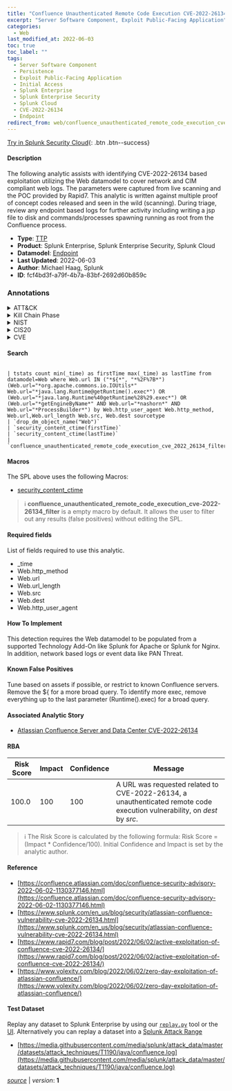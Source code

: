```yaml
---
title: "Confluence Unauthenticated Remote Code Execution CVE-2022-26134"
excerpt: "Server Software Component, Exploit Public-Facing Application"
categories:
  - Web
last_modified_at: 2022-06-03
toc: true
toc_label: ""
tags:
  - Server Software Component
  - Persistence
  - Exploit Public-Facing Application
  - Initial Access
  - Splunk Enterprise
  - Splunk Enterprise Security
  - Splunk Cloud
  - CVE-2022-26134
  - Endpoint
redirect_from: web/confluence_unauthenticated_remote_code_execution_cve-2022-26134/
---
```




[Try in Splunk Security Cloud](https://www.splunk.com/en_us/cyber-security.html){: .btn .btn--success}

#### Description

The following analytic assists with identifying CVE-2022-26134 based exploitation utilizing the Web datamodel to cover network and CIM compliant web logs. The parameters were captured from live scanning and the POC provided by Rapid7. This analytic is written against multiple proof of concept codes released and seen in the wild (scanning). During triage, review any endpoint based logs for further activity including writing a jsp file to disk and commands/processes spawning running as root from the Confluence process.

- **Type**: [TTP](https://github.com/splunk/security_content/wiki/Detection-Analytic-Types)
- **Product**: Splunk Enterprise, Splunk Enterprise Security, Splunk Cloud
- **Datamodel**: [Endpoint](https://docs.splunk.com/Documentation/CIM/latest/User/Endpoint)
- **Last Updated**: 2022-06-03
- **Author**: Michael Haag, Splunk
- **ID**: fcf4bd3f-a79f-4b7a-83bf-2692d60b859c

### Annotations
<details>
  <summary>ATT&CK</summary>

<div markdown="1">

#### [ATT&CK](https://attack.mitre.org/)

| ID          | Technique   | Tactic         |
| ----------- | ----------- |--------------- |
| [T1505](https://attack.mitre.org/techniques/T1505/) | Server Software Component | Persistence |

| [T1190](https://attack.mitre.org/techniques/T1190/) | Exploit Public-Facing Application | Initial Access |

</div>
</details>


<details>
  <summary>Kill Chain Phase</summary>

<div markdown="1">

* Exploitation


</div>
</details>


<details>
  <summary>NIST</summary>

<div markdown="1">

* DE.CM



</div>
</details>

<details>
  <summary>CIS20</summary>

<div markdown="1">

* CIS 3
* CIS 5
* CIS 16



</div>
</details>

<details>
  <summary>CVE</summary>

<div markdown="1">

| ID          | Summary | [CVSS](https://nvd.nist.gov/vuln-metrics/cvss) |
| ----------- | ----------- | -------------- |
| [CVE-2022-26134](https://nvd.nist.gov/vuln/detail/CVE-2022-26134) |  |  |



</div>
</details>


#### Search

```

| tstats count min(_time) as firstTime max(_time) as lastTime from datamodel=Web where Web.url IN ("*${*", "*%2F%7B*") (Web.url="*org.apache.commons.io.IOUtils*" Web.url="*java.lang.Runtime@getRuntime().exec*") OR (Web.url="*java.lang.Runtime%40getRuntime%28%29.exec*") OR (Web.url="*getEngineByName*" AND Web.url="*nashorn*" AND Web.url="*ProcessBuilder*") by Web.http_user_agent Web.http_method, Web.url,Web.url_length Web.src, Web.dest sourcetype 
| `drop_dm_object_name("Web")` 
| `security_content_ctime(firstTime)` 
| `security_content_ctime(lastTime)` 
| `confluence_unauthenticated_remote_code_execution_cve_2022_26134_filter`
```

#### Macros
The SPL above uses the following Macros:
* [security_content_ctime](https://github.com/splunk/security_content/blob/develop/macros/security_content_ctime.yml)

> :information_source:
> **confluence_unauthenticated_remote_code_execution_cve-2022-26134_filter** is a empty macro by default. It allows the user to filter out any results (false positives) without editing the SPL.



#### Required fields
List of fields required to use this analytic.
* _time
* Web.http_method
* Web.url
* Web.url_length
* Web.src
* Web.dest
* Web.http_user_agent



#### How To Implement
This detection requires the Web datamodel to be populated from a supported Technology Add-On like Splunk for Apache or Splunk for Nginx. In addition, network based logs or event data like PAN Threat.
#### Known False Positives
Tune based on assets if possible, or restrict to known Confluence servers. Remove the ${ for a more broad query. To identify more exec, remove everything up to the last parameter (Runtime().exec) for a broad query.

#### Associated Analytic Story
* [Atlassian Confluence Server and Data Center CVE-2022-26134](/stories/atlassian_confluence_server_and_data_center_cve-2022-26134)




#### RBA

| Risk Score  | Impact      | Confidence   | Message      |
| ----------- | ----------- |--------------|--------------|
| 100.0 | 100 | 100 | A URL was requested related to CVE-2022-26134, a unauthenticated remote code execution vulnerability,  on $dest$ by $src$. |


> :information_source:
> The Risk Score is calculated by the following formula: Risk Score = (Impact * Confidence/100). Initial Confidence and Impact is set by the analytic author.


#### Reference

* [https://confluence.atlassian.com/doc/confluence-security-advisory-2022-06-02-1130377146.html](https://confluence.atlassian.com/doc/confluence-security-advisory-2022-06-02-1130377146.html)
* [https://www.splunk.com/en_us/blog/security/atlassian-confluence-vulnerability-cve-2022-26134.html](https://www.splunk.com/en_us/blog/security/atlassian-confluence-vulnerability-cve-2022-26134.html)
* [https://www.rapid7.com/blog/post/2022/06/02/active-exploitation-of-confluence-cve-2022-26134/](https://www.rapid7.com/blog/post/2022/06/02/active-exploitation-of-confluence-cve-2022-26134/)
* [https://www.volexity.com/blog/2022/06/02/zero-day-exploitation-of-atlassian-confluence/](https://www.volexity.com/blog/2022/06/02/zero-day-exploitation-of-atlassian-confluence/)



#### Test Dataset
Replay any dataset to Splunk Enterprise by using our [`replay.py`](https://github.com/splunk/attack_data#using-replaypy) tool or the [UI](https://github.com/splunk/attack_data#using-ui).
Alternatively you can replay a dataset into a [Splunk Attack Range](https://github.com/splunk/attack_range#replay-dumps-into-attack-range-splunk-server)

* [https://media.githubusercontent.com/media/splunk/attack_data/master/datasets/attack_techniques/T1190/java/confluence.log](https://media.githubusercontent.com/media/splunk/attack_data/master/datasets/attack_techniques/T1190/java/confluence.log)



[*source*](https://github.com/splunk/security_content/tree/develop/detections/web/confluence_unauthenticated_remote_code_execution_cve-2022-26134.yml) \| *version*: **1**